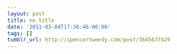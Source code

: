 ```yaml
---
layout: post
title: no title
date: '2011-03-04T17:36:46-06:00'
tags: []
tumblr_url: http://spencertweedy.com/post/3645637429
---
```

